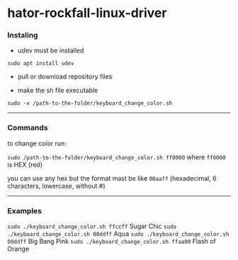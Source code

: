 # hator-rockfall-linux-driver
### Instaling

* udev must be installed

`sudo apt install udev`

* pull or download repository files

* make the sh file executable

`sudo -x /path-to-the-folder/keyboard_change_color.sh`

---
### Commands

to change color run:

`sudo /path-to-the-folder/keyboard_change_color.sh ff0000` where `ff0000` is HEX (red)

you can use any hex but the format mast be like `00aaff` (hexadecimal, 6 characters, lowercase, without #)

---

### Examples

`sudo ./keyboard_change_color.sh ffccff` Sugar Chic
`sudo ./keyboard_change_color.sh 00ddff` Aqua
`sudo ./keyboard_change_color.sh 00ddff` Big Bang Pink
`sudo ./keyboard_change_color.sh ffaa00` Flash of Orange
